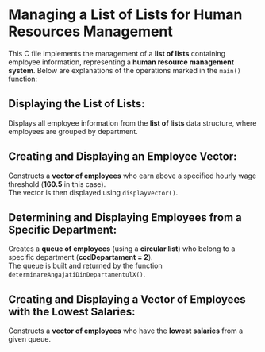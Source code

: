 # Managing a List of Lists for Human Resources Management

This C file implements the management of a **list of lists** containing employee information, representing a **human resource management system**. Below are explanations of the operations marked in the `main()` function:

## Displaying the List of Lists:
Displays all employee information from the **list of lists** data structure, where employees are grouped by department.

## Creating and Displaying an Employee Vector:
Constructs a **vector of employees** who earn above a specified hourly wage threshold (**160.5** in this case).  
The vector is then displayed using `displayVector()`.

## Determining and Displaying Employees from a Specific Department:
Creates a **queue of employees** (using a **circular list**) who belong to a specific department (**codDepartament = 2**).  
The queue is built and returned by the function `determinareAngajatiDinDepartamentulX()`.

## Creating and Displaying a Vector of Employees with the Lowest Salaries:
Constructs a **vector of employees** who have the **lowest salaries** from a given queue.
